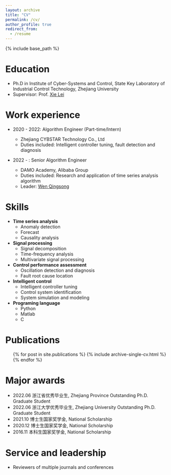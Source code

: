 ```yaml
---
layout: archive
title: "CV"
permalink: /cv/
author_profile: true
redirect_from:
  - /resume
---
```


{% include base_path %}

Education
======
<!-- * B.S. in North China Electric Power Uni, GitHub University, 2012
* M.S. in Jekyll, GitHub University, 2014 -->
* Ph.D in Institute of Cyber-Systems and Control, State Key Laboratory of Industrial Control Technology, Zhejiang University
* Supervisor: Prof. [Xie Lei](https://person.zju.edu.cn/leigh/0.html)

Work experience
======
* 2020 - 2022: Algorithm Engineer (Part-time/Intern)
  * Zhejiang CYBSTAR Technology Co., Ltd
  * Duties included: Intelligent controller tuning, fault detection and diagnosis

* 2022 - : Senior Algorithm Engineer
  * DAMO Academy, Alibaba Group
  * Duties included: Research and application of time series analysis algorithm
  * Leader: [Wen Qingsong](https://sites.google.com/site/qingsongwen8/)
  
Skills
======
* **Time series analysis**
  * Anomaly detection
  * Forecast
  * Causality analysis
* **Signal processing**
  * Signal decomposition
  * Time-frequency analysis
  * Multivariate signal processing
* **Control performance assessment**
  * Oscillation detection and diagnosis
  * Fault root cause location
* **Intelligent control**
  * Intelligent controller tuning
  * Control system identification
  * System simulation and modeling
* **Programing language**
  * Python
  * Matlab
  * C

Publications
======
  <ul>{% for post in site.publications %}
    {% include archive-single-cv.html %}
  {% endfor %}</ul>
  
<!-- Talks
======
  <ul>{% for post in site.talks %}
    {% include archive-single-talk-cv.html %}
  {% endfor %}</ul>
  
Teaching
======
  <ul>{% for post in site.teaching %}
    {% include archive-single-cv.html %}
  {% endfor %}</ul> -->
  
Major awards
======
* 2022.06 浙江省优秀毕业生, Zhejiang Province Outstanding Ph.D. Graduate Student
* 2022.06 浙江大学优秀毕业生, Zhejiang University Outstanding Ph.D. Graduate Student
* 2021.10 博士生国家奖学金, National Scholarship
* 2020.12 博士生国家奖学金, National Scholarship
* 2016.11 本科生国家奖学金, National Scholarship

Service and leadership
======
* Reviewers of multiple journals and conferences
